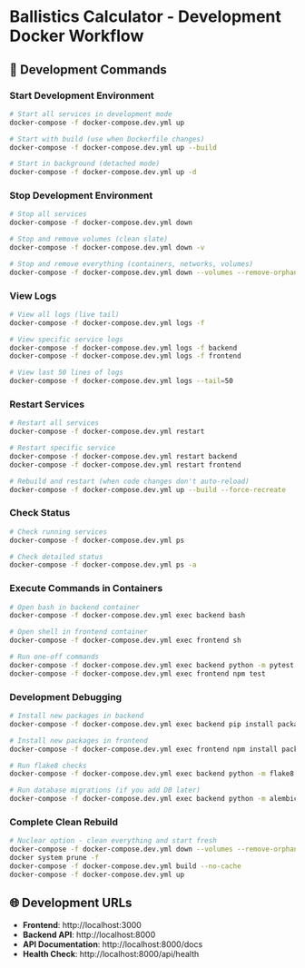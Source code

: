 # Ballistics Calculator - Development Docker Workflow

## 🚀 Development Commands

### Start Development Environment
```bash
# Start all services in development mode
docker-compose -f docker-compose.dev.yml up

# Start with build (use when Dockerfile changes)
docker-compose -f docker-compose.dev.yml up --build

# Start in background (detached mode)
docker-compose -f docker-compose.dev.yml up -d
```

### Stop Development Environment
```bash
# Stop all services
docker-compose -f docker-compose.dev.yml down

# Stop and remove volumes (clean slate)
docker-compose -f docker-compose.dev.yml down -v

# Stop and remove everything (containers, networks, volumes)
docker-compose -f docker-compose.dev.yml down --volumes --remove-orphans
```

### View Logs
```bash
# View all logs (live tail)
docker-compose -f docker-compose.dev.yml logs -f

# View specific service logs
docker-compose -f docker-compose.dev.yml logs -f backend
docker-compose -f docker-compose.dev.yml logs -f frontend

# View last 50 lines of logs
docker-compose -f docker-compose.dev.yml logs --tail=50
```

### Restart Services
```bash
# Restart all services
docker-compose -f docker-compose.dev.yml restart

# Restart specific service
docker-compose -f docker-compose.dev.yml restart backend
docker-compose -f docker-compose.dev.yml restart frontend

# Rebuild and restart (when code changes don't auto-reload)
docker-compose -f docker-compose.dev.yml up --build --force-recreate
```

### Check Status
```bash
# Check running services
docker-compose -f docker-compose.dev.yml ps

# Check detailed status
docker-compose -f docker-compose.dev.yml ps -a
```

### Execute Commands in Containers
```bash
# Open bash in backend container
docker-compose -f docker-compose.dev.yml exec backend bash

# Open shell in frontend container
docker-compose -f docker-compose.dev.yml exec frontend sh

# Run one-off commands
docker-compose -f docker-compose.dev.yml exec backend python -m pytest
docker-compose -f docker-compose.dev.yml exec frontend npm test
```

### Development Debugging
```bash
# Install new packages in backend
docker-compose -f docker-compose.dev.yml exec backend pip install package-name

# Install new packages in frontend
docker-compose -f docker-compose.dev.yml exec frontend npm install package-name

# Run flake8 checks
docker-compose -f docker-compose.dev.yml exec backend python -m flake8 app/

# Run database migrations (if you add DB later)
docker-compose -f docker-compose.dev.yml exec backend python -m alembic upgrade head
```

### Complete Clean Rebuild
```bash
# Nuclear option - clean everything and start fresh
docker-compose -f docker-compose.dev.yml down --volumes --remove-orphans
docker system prune -f
docker-compose -f docker-compose.dev.yml build --no-cache
docker-compose -f docker-compose.dev.yml up
```

## 🌐 Development URLs
- **Frontend**: http://localhost:3000
- **Backend API**: http://localhost:8000
- **API Documentation**: http://localhost:8000/docs
- **Health Check**: http://localhost:8000/api/health
